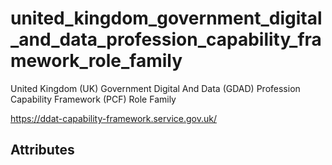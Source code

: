 # united_kingdom_government_digital_and_data_profession_capability_framework_role_family


United Kingdom (UK) Government Digital And Data (GDAD) Profession Capability Framework (PCF) Role Family

<https://ddat-capability-framework.service.gov.uk/>


## Attributes


